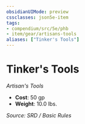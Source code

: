 ```yaml
---
obsidianUIMode: preview
cssclasses: json5e-item
tags:
- compendium/src/5e/phb
- item/gear/artisans-tools
aliases: ["Tinker's Tools"]
---
```

# Tinker's Tools
*Artisan's Tools*  

- **Cost**: 50 gp
- **Weight**: 10.0 lbs.

*Source: SRD / Basic Rules*